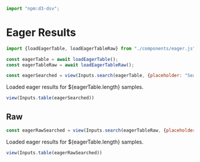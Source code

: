 ```js
import "npm:d3-dsv";
```

# Eager Results

```js
import {loadEagerTable, loadEagerTableRaw} from "./components/eager.js";
```

```js
const eagerTable = await loadEagerTable();
const eagerTableRaw = await loadEagerTableRaw();
```

```js
const eagerSearched = view(Inputs.search(eagerTable, {placeholder: "Search Eager…"}));
```

Loaded eager results for ${eagerTable.length} samples.

```js
view(Inputs.table(eagerSearched))
```

## Raw

```js
const eagerRawSearched = view(Inputs.search(eagerTableRaw, {placeholder: "Search Eager…"}));
```
Loaded eager results for ${eagerTable.length} samples.

```js
view(Inputs.table(eagerRawSearched))
```
